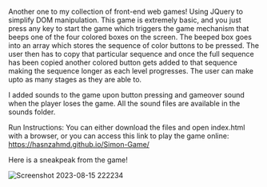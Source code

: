 Another one to my collection of front-end web games! Using JQuery to simplify DOM manipulation. This game is extremely basic, and you just press any key to start the game which triggers the game mechanism that beeps one of the four colored boxes on the screen. The beeped box goes into an array which stores the sequence of color buttons to be pressed. The user then has to copy that particular sequence and once the full sequence has been copied another colored button gets added to that sequence making the sequence longer as each level progresses. The user can make upto as many stages as they are able to.

I added sounds to the game upon button pressing and gameover sound when the player loses the game. All the sound files are available in the sounds folder.

Run Instructions: You can either download the files and open index.html with a browser, or you can access this link to play the game online: https://hasnzahmd.github.io/Simon-Game/

Here is a sneakpeak from the game!

![Screenshot 2023-08-15 222234](https://github.com/hasnzahmd/Simon-Game/assets/127032939/5db3ac47-ab77-41af-8288-0929355de083)
